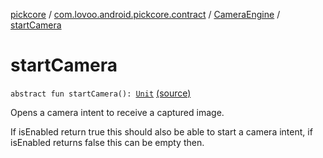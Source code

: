 [pickcore](../../index.md) / [com.lovoo.android.pickcore.contract](../index.md) / [CameraEngine](index.md) / [startCamera](./start-camera.md)

# startCamera

`abstract fun startCamera(): `[`Unit`](https://kotlinlang.org/api/latest/jvm/stdlib/kotlin/-unit/index.html) [(source)](https://github.com/lovoo/android-pickpic/blob/master/pickcore/src/main/kotlin/com/lovoo/android/pickcore/contract/CameraEngine.kt#L29)

Opens a camera intent to receive a captured image.

If isEnabled return true this should also be able to start a camera intent,
if isEnabled returns false this can be empty then.

